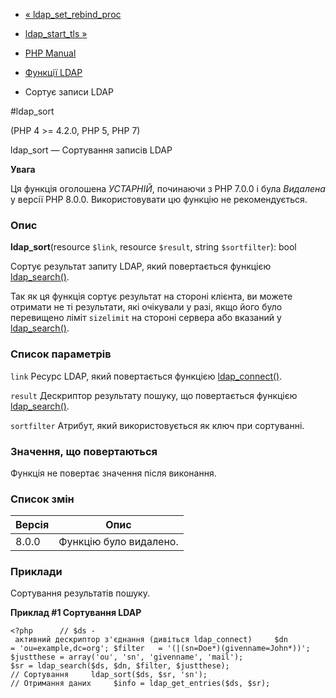 - [« ldap_set_rebind_proc](function.ldap-set-rebind-proc.md)
- [ldap_start_tls »](function.ldap-start-tls.md)

- [PHP Manual](index.md)
- [Функції LDAP](ref.ldap.md)
- Сортує записи LDAP

#ldap_sort

(PHP 4 \>= 4.2.0, PHP 5, PHP 7)

ldap_sort — Сортування записів LDAP

**Увага**

Ця функція оголошена *УСТАРНІЙ*, починаючи з PHP 7.0.0 і була *Видалена*
у версії PHP 8.0.0. Використовувати цю функцію не рекомендується.

### Опис

**ldap_sort**(resource `$link`, resource `$result`, string
`$sortfilter`): bool

Сортує результат запиту LDAP, який повертається функцією
[ldap_search()](function.ldap-search.md).

Так як ця функція сортує результат на стороні клієнта, ви можете
отримати не ті результати, які очікували у разі, якщо його було перевищено
ліміт `sizelimit` на стороні сервера або вказаний у
[ldap_search()](function.ldap-search.md).

### Список параметрів

`link`
Ресурс LDAP, який повертається функцією
[ldap_connect()](function.ldap-connect.md).

`result`
Дескриптор результату пошуку, що повертається функцією
[ldap_search()](function.ldap-search.md).

`sortfilter`
Атрибут, який використовується як ключ при сортуванні.

### Значення, що повертаються

Функція не повертає значення після виконання.

### Список змін

| Версія | Опис                   |
| ------ | ---------------------- |
| 8.0.0  | Функцію було видалено. |

### Приклади

Сортування результатів пошуку.

**Приклад #1 Сортування LDAP**

`<?php      // $ds - активний дескриптор з'єднання (дивіться ldap_connect)     $dn        = 'ou=example,dc=org'; $filter   = '(|(sn=Doe*)(givenname=John*))'; $justthese = array('ou', 'sn', 'givenname', 'mail'); $sr = ldap_search($ds, $dn, $filter, $justthese); // Сортування     ldap_sort($ds, $sr, 'sn'); // Отримання даних     $info = ldap_get_entries($ds, $sr); `
